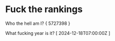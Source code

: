 # Fuck the rankings

Who the hell am I?
{ 5727398 }

What fucking year is it?
[ 2024-12-18T07:00:00Z ]
